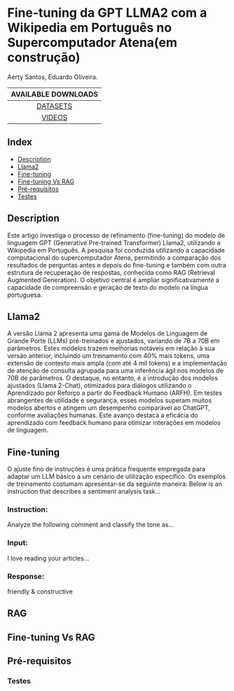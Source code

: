 # Fine-tuning da GPT LLMA2 com a Wikipedia em Português no Supercomputador Atena(em construção)

Aerty Santos, Eduardo Oliveira.

| AVAILABLE DOWNLOADS |
| :------------------: |
| [DATASETS](#datasets) |
| [VIDEOS](#videos) |

## Index
<!-- Table of contents generated by http://tableofcontent.eu/ -->
- [Description](#description)
- [Llama2](#Llama2)
- [Fine-tuning](#Fine-tuning)
- [Fine-tuning Vs RAG](#Fine-tuningVsRAG)
- [Pré-requisitos](#Pré-requisitos)
- [Testes](#Testes)
## Description
Este artigo investiga o processo de refinamento (fine-tuning) do modelo de linguagem GPT (Generative Pre-trained Transformer) Llama2, utilizando a Wikipedia em Português. A pesquisa foi conduzida utilizando a capacidade computacional do supercomputador Atena, permitindo a comparação dos resultados de perguntas antes e depois do fine-tuning e também com outra estrutura de recuperação de respostas, conhecida como RAG (Retrieval Augmented Generation). O objetivo central é ampliar significativamente a capacidade de compreensão e geração de texto do modelo na língua portuguesa.
## Llama2
A versão Llama 2 apresenta uma gama de Modelos de Linguagem de Grande Porte (LLMs) pré-treinados e ajustados, variando de 7B a 70B em parâmetros. Estes modelos trazem melhorias notáveis em relação à sua versão anterior, incluindo um treinamento com 40% mais tokens, uma extensão de contexto mais ampla (com até 4 mil tokens) e a implementação de atenção de consulta agrupada para uma inferência ágil nos modelos de 70B de parâmetros. O destaque, no entanto, é a introdução dos modelos ajustados (Llama 2-Chat), otimizados para diálogos utilizando o Aprendizado por Reforço a partir do Feedback Humano (ARFH). Em testes abrangentes de utilidade e segurança, esses modelos superam muitos modelos abertos e atingem um desempenho comparável ao ChatGPT, conforme avaliações humanas. Este avanço destaca a eficácia do aprendizado com feedback humano para otimizar interações em modelos de linguagem.
## Fine-tuning
O ajuste fino de instruções é uma prática frequente empregada para adaptar um LLM básico a um cenário de utilização específico. Os exemplos de treinamento costumam apresentar-se da seguinte maneira:
  Below is an instruction that describes a sentiment analysis task...

  ### Instruction:
  Analyze the following comment and classify the tone as...
  
  ### Input:
  I love reading your articles...
  
  ### Response:
  friendly & constructive

## RAG

## Fine-tuning Vs RAG

## Pré-requisitos

### Testes
